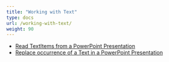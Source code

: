 ```yaml
---
title: "Working with Text"
type: docs
url: /working-with-text/
weight: 90
---
```


- [Read TextItems from a PowerPoint Presentation](/slides/read-textitems-from-a-powerpoint-presentation/)
- [Replace occurrence of a Text in a PowerPoint Presentation](/slides/replace-occurrence-of-a-text-in-a-powerpoint-presentation/)
